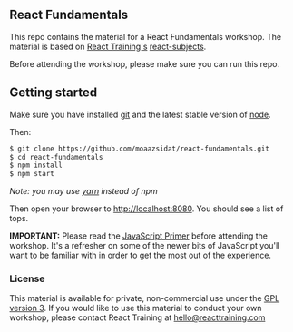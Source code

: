 ## React Fundamentals

This repo contains the material for a React Fundamentals workshop. The material is based on [React Training's](https://reacttraining.com/) [react-subjects](https://github.com/reacttraining/react-subjects).

Before attending the workshop, please make sure you can run this repo.

## Getting started

Make sure you have installed [git](http://git-scm.com/downloads) and the latest stable version of [node](https://nodejs.org/).

Then:

```sh
$ git clone https://github.com/moaazsidat/react-fundamentals.git
$ cd react-fundamentals
$ npm install
$ npm start
```
_Note: you may use [yarn](https://yarnpkg.com/en/) instead of npm_

Then open your browser to [http://localhost:8080](http://localhost:8080). You should see a list of tops.

**IMPORTANT:** Please read the [JavaScript Primer](https://github.com/moaazsidat/react-fundamentals/blob/master/JavaScriptPrimer.md) before attending the workshop. It's a refresher on some of the newer bits of JavaScript you'll want to be familiar with in order to get the most out of the experience.


### License

This material is available for private, non-commercial use under the [GPL version 3](http://www.gnu.org/licenses/gpl-3.0-standalone.html). If you would like to use this material to conduct your own workshop, please contact React Training at hello@reacttraining.com
